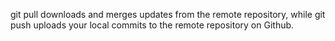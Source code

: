 git pull downloads and merges updates from the remote repository, while git push uploads your local commits to the remote repository on Github.

